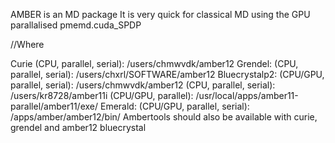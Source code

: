 AMBER is an MD package 
It is very quick for classical MD using the GPU parallalised pmemd.cuda_SPDP

//Where 

Curie 		(CPU, parallel, serial): 	/users/chmwvdk/amber12
Grendel:	(CPU, parallel, serial): 	/users/chxrl/SOFTWARE/amber12
Bluecrystalp2:  (CPU/GPU, parallel, serial): 	/users/chmwvdk/amber12
	        (CPU, parallel, serial): 	/users/kr8728/amber11i
		(CPU/GPU, parallel): 		/usr/local/apps/amber11-parallel/amber11/exe/
Emerald: 	(CPU/GPU, parallel, serial): 	/apps/amber/amber12/bin/
Ambertools should also be available with curie, grendel and amber12 bluecrystal 




